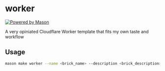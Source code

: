 # worker

[![Powered by Mason](https://img.shields.io/endpoint?url=https%3A%2F%2Ftinyurl.com%2Fmason-badge)](https://github.com/felangel/mason)

A very opiniated Cloudflare Worker template that fits my own taste and workflow

## Usage

```bash
mason make worker --name <brick_name> --description <brick_description> --author <brick_author> --type <fetch|scheduled> --license <MIT|GNUGPLV3|none>
```